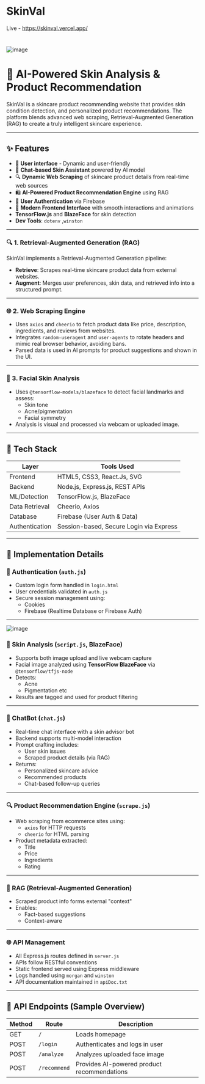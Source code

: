 # SkinVal 
Live - https://skinval.vercel.app/
#
![image](https://github.com/user-attachments/assets/3bcd6228-3902-4c52-82cf-a07c8c984019)

# 🌿 AI-Powered Skin Analysis & Product Recommendation

SkinVal is a skincare product recommending website that provides skin condition detection, and personalized product recommendations. The platform blends advanced web scraping, Retrieval-Augmented Generation (RAG) to create a truly intelligent skincare experience.

---

## ✨ Features

- 📸 **User interface** - Dynamic and user-friendly
- 🤖 **Chat-based Skin Assistant** powered by AI model
- 🔍 **Dynamic Web Scraping** of skincare product details from real-time web sources
- 🛍️ **AI-Powered Product Recommendation Engine** using RAG
- 🔐 **User Authentication** via Firebase
- 🎨 **Modern Frontend Interface** with smooth interactions and animations
- **TensorFlow.js** and **BlazeFace** for skin detection
- **Dev Tools**: `dotenv` ,`winston`

---

### 🔍 1. Retrieval-Augmented Generation (RAG)

SkinVal implements a Retrieval-Augmented Generation pipeline:

- **Retrieve**: Scrapes real-time skincare product data from external websites.
- **Augment**: Merges user preferences, skin data, and retrieved info into a structured prompt.
---

### 🌐 2. Web Scraping Engine

- Uses `axios` and `cheerio` to fetch product data like price, description, ingredients, and reviews from websites.
- Integrates `random-useragent` and `user-agents` to rotate headers and mimic real browser behavior, avoiding bans.
- Parsed data is used in AI prompts for product suggestions and shown in the UI.

---

### 📸 3. Facial Skin Analysis

- Uses `@tensorflow-models/blazeface` to detect facial landmarks and assess:
  - Skin tone
  - Acne/pigmentation
  - Facial symmetry
- Analysis is visual and processed via webcam or uploaded image.

---

## 🧪 Tech Stack

| Layer         | Tools Used                                                      |
|---------------|-----------------------------------------------------------------|
| Frontend      | HTML5, CSS3, React.Js, SVG                                      |
| Backend       | Node.js, Express.js, REST APIs                                  |
| ML/Detection  | TensorFlow.js, BlazeFace                                        |
| Data Retrieval| Cheerio, Axios                                                  |
| Database      | Firebase (User Auth & Data)                                     |
| Authentication| Session-based, Secure Login via Express                         |


---
## 🔧 Implementation Details

### 🔐 Authentication (`auth.js`)
- Custom login form handled in `login.html`
- User credentials validated in `auth.js`
- Secure session management using:
  - Cookies
  - Firebase (Realtime Database or Firebase Auth)

---
![image](https://github.com/user-attachments/assets/1d914f62-e3bc-4274-9195-2f54d3cc807c)

### 🎯 Skin Analysis (`script.js`, BlazeFace)
- Supports both image upload and live webcam capture
- Facial image analyzed using **TensorFlow BlazeFace** via `@tensorflow/tfjs-node`
- Detects:
  - Acne
  - Pigmentation etc
- Results are tagged and used for product filtering

---

### 🤖 ChatBot (`chat.js`)
- Real-time chat interface with a skin advisor bot
- Backend supports multi-model interaction
- Prompt crafting includes:
  - User skin issues
  - Scraped product details (via RAG)
- Returns:
  - Personalized skincare advice
  - Recommended products
  - Chat-based follow-up queries

---

### 🔍 Product Recommendation Engine (`scrape.js`)
- Web scraping from ecommerce sites using:
  - `axios` for HTTP requests
  - `cheerio` for HTML parsing
- Product metadata extracted:
  - Title
  - Price
  - Ingredients
  - Rating

---

### 🧠 RAG (Retrieval-Augmented Generation)
- Scraped product info forms external "context"
- Enables:
  - Fact-based suggestions
  - Context-aware

---

### 🌐 API Management
- All Express.js routes defined in `server.js`
- APIs follow RESTful conventions
- Static frontend served using Express middleware
- Logs handled using `morgan` and `winston`
- API documentation maintained in `apiDoc.txt`

---

## 📌 API Endpoints (Sample Overview)

| Method | Route         | Description                              |
|--------|---------------|------------------------------------------|
| GET    | `/`           | Loads homepage                           |
| POST   | `/login`      | Authenticates and logs in user           |
| POST   | `/analyze`    | Analyzes uploaded face image             |
| POST   | `/recommend`  | Provides AI-powered product recommendations |



